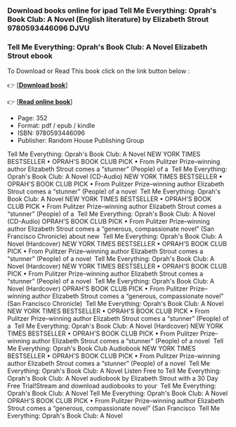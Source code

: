### Download books online for ipad Tell Me Everything: Oprah's Book Club: A Novel (English literature) by Elizabeth Strout 9780593446096 DJVU



### Tell Me Everything: Oprah's Book Club: A Novel Elizabeth Strout ebook

To Download or Read This book click on the link button below :

👉  [**[Download book](http://get-pdfs.com/download.php?group=book&from=github.com&id=717101&lnk=1060 "Download book")**]

👉  [**[Read online book](http://get-pdfs.com/download.php?group=book&from=github.com&id=717101&lnk=1060 "Read online book")**]





* Page: 352
* Format: pdf / epub / kindle
* ISBN: 9780593446096
* Publisher: Random House Publishing Group






 Tell Me Everything: Oprah&#039;s Book Club: A Novel NEW YORK TIMES BESTSELLER • OPRAH&#039;S BOOK CLUB PICK • From Pulitzer Prize–winning author Elizabeth Strout comes a “stunner” (People) of a 
 Tell Me Everything: Oprah&#039;s Book Club: A Novel (CD-Audio) NEW YORK TIMES BESTSELLER • OPRAH&#039;S BOOK CLUB PICK • From Pulitzer Prize–winning author Elizabeth Strout comes a “stunner” (People) of a novel 
 Tell Me Everything: Oprah&#039;s Book Club: A Novel NEW YORK TIMES BESTSELLER • OPRAH&#039;S BOOK CLUB PICK • From Pulitzer Prize–winning author Elizabeth Strout comes a “stunner” (People) of a 
 Tell Me Everything: Oprah&#039;s Book Club: A Novel (CD-Audio) OPRAH&#039;S BOOK CLUB PICK • From Pulitzer Prize–winning author Elizabeth Strout comes a “generous, compassionate novel” (San Francisco Chronicle) about new 
 Tell Me Everything: Oprah&#039;s Book Club: A Novel (Hardcover) NEW YORK TIMES BESTSELLER • OPRAH&#039;S BOOK CLUB PICK • From Pulitzer Prize–winning author Elizabeth Strout comes a “stunner” (People) of a novel 
 Tell Me Everything: Oprah&#039;s Book Club: A Novel (Hardcover) NEW YORK TIMES BESTSELLER • OPRAH&#039;S BOOK CLUB PICK • From Pulitzer Prize–winning author Elizabeth Strout comes a “stunner” (People) of a novel 
 Tell Me Everything: Oprah&#039;s Book Club: A Novel (Hardcover) OPRAH&#039;S BOOK CLUB PICK • From Pulitzer Prize–winning author Elizabeth Strout comes a “generous, compassionate novel” (San Francisco Chronicle) 
 Tell Me Everything: Oprah&#039;s Book Club: A Novel NEW YORK TIMES BESTSELLER • OPRAH&#039;S BOOK CLUB PICK • From Pulitzer Prize–winning author Elizabeth Strout comes a “stunner” (People) of a 
 Tell Me Everything: Oprah&#039;s Book Club: A Novel (Hardcover) NEW YORK TIMES BESTSELLER • OPRAH&#039;S BOOK CLUB PICK • From Pulitzer Prize–winning author Elizabeth Strout comes a “stunner” (People) of a novel 
 Tell Me Everything: Oprah&#039;s Book Club Audiobook NEW YORK TIMES BESTSELLER • OPRAH&#039;S BOOK CLUB PICK • From Pulitzer Prize–winning author Elizabeth Strout comes a “stunner” (People) of a novel 
 Tell Me Everything: Oprah&#039;s Book Club: A Novel Listen Free to Tell Me Everything: Oprah&#039;s Book Club: A Novel audiobook by Elizabeth Strout with a 30 Day Free Trial!Stream and download audiobooks to your 
 Tell Me Everything: Oprah&#039;s Book Club: A Novel 
 Tell Me Everything: Oprah&#039;s Book Club: A Novel OPRAH&#039;S BOOK CLUB PICK • From Pulitzer Prize–winning author Elizabeth Strout comes a “generous, compassionate novel” (San Francisco 
 Tell Me Everything: Oprah&#039;s Book Club: A Novel 





